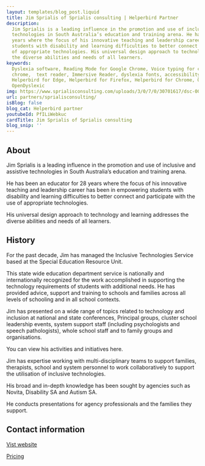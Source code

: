 ```yaml
---
layout: templates/blog_post.liquid
title: Jim Sprialis of Sprialis consulting | Helperbird Partner
description:
  Jim Sprialis is a leading influence in the promotion and use of inclusive and assistive
  technologies in South Australia’s education and training arena. He has been an educator for 28
  years where the focus of his innovative teaching and leadership career has been in empowering
  students with disability and learning difficulties to better connect and participate with the use
  of appropriate technologies. His universal design approach to technology and learning addresses
  the diverse abilities and needs of all learners.
keywords:
  Dyslexia software, Reading Mode for Google Chrome, Voice typing for chrome, Text to speech for
  chrome,  text reader, Immersive Reader, dyslexia fonts, accessibility software, dyslexia software,
  Helperbird for Edge, Helperbird for Firefox, Helperbird for Chrome, Opendyslexic for Chrome,
  OpenDyslexic
img: https://www.sprialisconsulting.com/uploads/3/0/7/0/30701617/dsc-0063_orig.jpg
url: partners/sprialisconsulting/
isBlog: false
blog_cat: Helperbird partner
youtubeId: PfILiWebkuc
cardTitle: Jim Sprialis of Sprialis consulting
blog_snip: ''
---
```


## About

Jim Sprialis is a leading influence in the promotion and use of inclusive and assistive technologies
in South Australia’s education and training arena.

He has been an educator for 28 years where the focus of his innovative teaching and leadership
career has been in empowering students with disability and learning difficulties to better connect
and participate with the use of appropriate technologies.

His universal design approach to technology and learning addresses the diverse abilities and needs
of all learners.



## History

For the past decade, Jim has managed the Inclusive Technologies Service based at the Special
Education Resource Unit.

This state wide education department service is nationally and internationally recognized for the
work accomplished in supporting the technology requirements of students with additional needs. He
has provided advice, support and training to schools and families across all levels of schooling and
in all school contexts.

Jim has presented on a wide range of topics related to technology and inclusion at national and
state conferences, Principal groups, cluster school leadership events, system support staff
(including psychologists and speech pathologists), whole school staff and to family groups and
organisations.

You can view his activities and initiatives here.

Jim has expertise working with multi-disciplinary teams to support families, therapists, school and
system personnel to work collaboratively to support the utilisation of inclusive technologies.

His broad and in-depth knowledge has been sought by agencies such as Novita, Disability SA and
Autism SA.

He conducts presentations for agency professionals and the families they support.

## Contact information

[Vist website](https://www.sprialisconsulting.com/about.html)

[Pricing](/pricing/)
